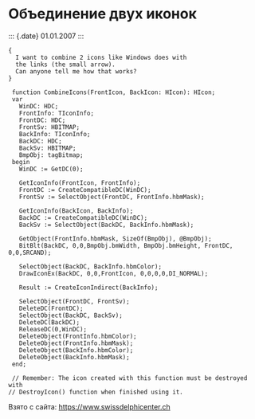 Объединение двух иконок
=======================

::: {.date}
01.01.2007
:::

    { 
      I want to combine 2 icons like Windows does with 
      the links (the small arrow). 
      Can anyone tell me how that works? 
    }
     
     function CombineIcons(FrontIcon, BackIcon: HIcon): HIcon;
     var
       WinDC: HDC;
       FrontInfo: TIconInfo;
       FrontDC: HDC;
       FrontSv: HBITMAP;
       BackInfo: TIconInfo;
       BackDC: HDC;
       BackSv: HBITMAP;
       BmpObj: tagBitmap;
     begin
       WinDC := GetDC(0);
     
       GetIconInfo(FrontIcon, FrontInfo);
       FrontDC := CreateCompatibleDC(WinDC);
       FrontSv := SelectObject(FrontDC, FrontInfo.hbmMask);
     
       GetIconInfo(BackIcon, BackInfo);
       BackDC := CreateCompatibleDC(WinDC);
       BackSv := SelectObject(BackDC, BackInfo.hbmMask);
     
       GetObject(FrontInfo.hbmMask, SizeOf(BmpObj), @BmpObj);
       BitBlt(BackDC, 0,0,BmpObj.bmWidth, BmpObj.bmHeight, FrontDC, 0,0,SRCAND);
     
       SelectObject(BackDC, BackInfo.hbmColor);
       DrawIconEx(BackDC, 0,0,FrontIcon, 0,0,0,0,DI_NORMAL);
     
       Result := CreateIconIndirect(BackInfo);
     
       SelectObject(FrontDC, FrontSv);
       DeleteDC(FrontDC);
       SelectObject(BackDC, BackSv);
       DeleteDC(BackDC);
       ReleaseDC(0,WinDC);
       DeleteObject(FrontInfo.hbmColor);
       DeleteObject(FrontInfo.hbmMask);
       DeleteObject(BackInfo.hbmColor);
       DeleteObject(BackInfo.hbmMask);
     end;
     
     // Remember: The icon created with this function must be destroyed with 
    // DestroyIcon() function when finished using it. 

Взято с сайта: <https://www.swissdelphicenter.ch>
